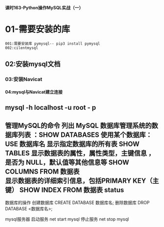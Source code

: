 **课时163-Python操作MySQL实战（一）**

# **01-需要安装的库** #
    001:需要安装库 pymysql-- pip3 install pymysql
    002:cilentmysql

## 02:安装mysql文档 ##
### 03:安装Navicat ###
#### 04:mysql与Navicat建立连接 ####

mysql -h localhost -u root - p
-----------------------------------------------------------------------
管理MySQL的命令
 列出 MySQL 数据库管理系统的数据库列表 ：SHOW DATABASES
 使用某个数据库：USE 数据库名
 显示指定数据库的所有表 SHOW TABLES
 显示数据表的属性，属性类型，主键信息 ，是否为 NULL，默认值等其他信息等  SHOW COLUMNS FROM 数据表	
 显示数据表的详细索引信息，包括PRIMARY KEY（主键）
 SHOW INDEX FROM 数据表
 status
-------------------------------------------------------------------
数据库的操作
 创建数据库 CREATE DATABASE 数据库名;
 删除数据库 DROP DATABASE <数据库名>;

mysql服务器
启动服务 net start mysql
停止服务 net stop mysql


